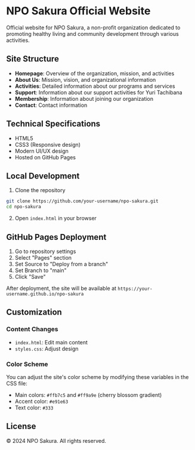 # NPO Sakura Official Website

Official website for NPO Sakura, a non-profit organization dedicated to promoting healthy living and community development through various activities.

## Site Structure

- **Homepage**: Overview of the organization, mission, and activities
- **About Us**: Mission, vision, and organizational information
- **Activities**: Detailed information about our programs and services
- **Support**: Information about our support activities for Yuri Tachibana
- **Membership**: Information about joining our organization
- **Contact**: Contact information

## Technical Specifications

- HTML5
- CSS3 (Responsive design)
- Modern UI/UX design
- Hosted on GitHub Pages

## Local Development

1. Clone the repository
```bash
git clone https://github.com/your-username/npo-sakura.git
cd npo-sakura
```

2. Open `index.html` in your browser

## GitHub Pages Deployment

1. Go to repository settings
2. Select "Pages" section
3. Set Source to "Deploy from a branch"
4. Set Branch to "main"
5. Click "Save"

After deployment, the site will be available at `https://your-username.github.io/npo-sakura`

## Customization

### Content Changes

- `index.html`: Edit main content
- `styles.css`: Adjust design

### Color Scheme

You can adjust the site's color scheme by modifying these variables in the CSS file:

- Main colors: `#ffb7c5` and `#ff9a9e` (cherry blossom gradient)
- Accent color: `#e91e63`
- Text color: `#333`

## License

© 2024 NPO Sakura. All rights reserved. 